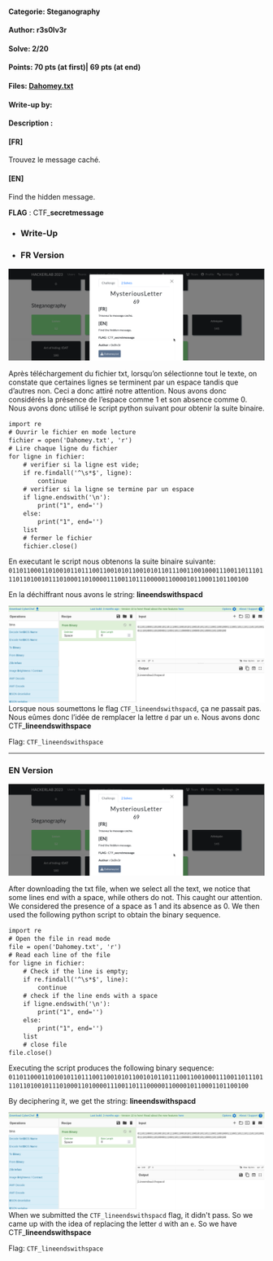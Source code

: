 #### Categorie: Steganography 
#### **Author**: r3s0lv3r
#### Solve: 2/20 
#### Points: 70 pts (at first)| 69 pts (at end)
#### Files: [Dahomey.txt](./Files/Dahomey.txt)   
#### Write-up by: 
#### Description :
#### **[FR]**
Trouvez le message caché.
#### **[EN]**
Find the hidden message.

**FLAG** : CTF_**secretmessage**

- ### Write-Up
 - ### FR Version
 
![mystr](Images/mysteriousletter.png) 

Après téléchargement du fichier txt, lorsqu’on sélectionne tout le texte, on constate que certaines lignes se  terminent par un espace tandis que d’autres non. Ceci a donc attiré notre attention. Nous avons donc considérés la présence de l’espace comme 1 et son absence comme 0. Nous avons donc utilisé le script python suivant pour obtenir la suite binaire.

```python3
import re
# Ouvrir le fichier en mode lecture
fichier = open('Dahomey.txt', 'r')
# Lire chaque ligne du fichier
for ligne in fichier:
	# verifier si la ligne est vide;
	if re.findall('^\s*$', ligne):
		continue
	# verifier si la ligne se termine par un espace
	if ligne.endswith('\n'):
		print("1", end='')
	else:
		print("1", end='')
	list
	# fermer le fichier
	fichier.close()
```

En executant le script nous obtenons la suite binaire suivante:
`0110110001101001011011100110010101100101011011100110010001110011011101110110100101110100011010000111001101110000011000010110001101100100`

En la déchiffrant nous avons le string: **lineendswithspacd**

![binary](Images/binary.png)
Lorsque nous soumettons le flag `CTF_lineendswithspacd`, ça ne passait pas. Nous eûmes donc l’idée de remplacer la lettre `d` par  un `e`. Nous avons donc 
CTF_**lineendswithspace** 

Flag: `CTF_lineendswithspace` 

------------------------------------------------------------------

### EN Version

![mystr](Images/mysteriousletter.png) 

After downloading the txt file, when we select all the text, we notice that some lines end with a space, while others do not. This caught our attention. We considered the presence of a space as 1 and its absence as 0. We then used the following python script to obtain the binary sequence.

```python3
import re
# Open the file in read mode
file = open('Dahomey.txt', 'r')
# Read each line of the file
for ligne in fichier:
	# Check if the line is empty;
	if re.findall('^\s*$', line):
		continue
	# check if the line ends with a space
	if ligne.endswith('\n'):
		print("1", end='')
	else:
		print("1", end='')
	list
	# close file
file.close()
```

Executing the script produces the following binary sequence:
`0110110001101001011011100110010101100101011011100110010001110011011101110110100101110100011010000111001101110000011000010110001101100100`

By deciphering it, we get the string: **lineendswithspacd**

![binary](Images/binary.png)
When we submitted the `CTF_lineendswithspacd` flag, it didn't pass. So we came up with the idea of replacing the letter `d` with an `e`. So we have 
CTF_**lineendswithspace** 

Flag: `CTF_lineendswithspace` 